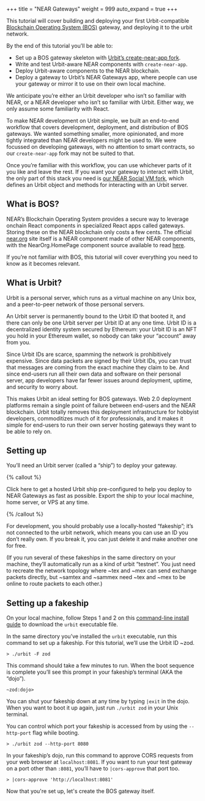 +++
title = "NEAR Gateways"
weight = 999
auto_expand = true
+++

This tutorial will cover building and deploying your first Urbit-compatible [Blockchain Operating System (BOS)](https://wiki.near.org/overview/BOS/overall-bos) gateway, and deploying it to the urbit network.

By the end of this tutorial you’ll be able to:
- Set up a BOS gateway skeleton with [Urbit’s create-near-app fork](https://github.com/urbit/create-near-app).
- Write and test Urbit-aware NEAR components with `create-near-app`.
- Deploy Urbit-aware components to the NEAR blockchain.
- Deploy a gateway to Urbit’s NEAR Gateways app, where people can use your gateway or mirror it to use on their own local machine.

We anticipate you’re either an Urbit developer who isn’t so familiar with NEAR, or a NEAR developer who isn’t so familiar with Urbit. Either way, we only assume some familiarity with React.

To make NEAR development on Urbit simple, we built an end-to-end workflow that covers development, deployment, and distribution of BOS gateways. We wanted something smaller, more opinionated, and more tightly integrated than NEAR developers might be used to. We were focussed on developing gateways, with no attention to smart contracts, so our `create-near-app` fork may not be suited to that.

Once you’re familiar with this workflow, you can use whichever parts of it you like and leave the rest. If you want your gateway to interact with Urbit, the only part of this stack you need is [our NEAR Social VM fork](https://github.com/urbit/NearSocialVM), which defines an Urbit object and methods for interacting with an Urbit server.

## What is BOS?

NEAR’s Blockchain Operating System provides a secure way to leverage onchain React components in specialized React apps called gateways. Storing these on the NEAR blockchain only costs a few cents. The official [near.org](http://near.org) site itself is a NEAR component made of other NEAR components, with the NearOrg.HomePage component source available to read [here](https://near.org/near/widget/ComponentDetailsPage?src=near/widget/NearOrg.HomePage).

If you’re not familiar with BOS, this tutorial will cover everything you need to know as it becomes relevant.

## What is Urbit?

Urbit is a personal server, which runs as a virtual machine on any Unix box, and a peer-to-peer network of those personal servers.

An Urbit server is permanently bound to the Urbit ID that booted it, and there can only be one Urbit server per Urbit ID at any one time. Urbit ID is a decentralized identity system secured by Ethereum: your Urbit ID is an NFT you hold in your Ethereum wallet, so nobody can take your “account” away from you.

Since Urbit IDs are scarce, spamming the network is prohibitively expensive. Since data packets are signed by their Urbit IDs, you can trust that messages are coming from the exact machine they claim to be. And since end-users run all their own data and software on their personal server, app developers have far fewer issues around deployment, uptime, and security to worry about.

This makes Urbit an ideal setting for BOS gateways. Web 2.0 deployment platforms remain a single point of failure between end-users and the NEAR blockchain. Urbit totally removes this deployment infrastructure for hobbyist developers, commoditizes much of it for professionals, and it makes it simple for end-users to run their own server hosting gateways they want to be able to rely on.

## Setting up

You’ll need an Urbit server (called a “ship”) to deploy your gateway.

{% callout %}

Click here to get a hosted Urbit ship pre-configured to help you deploy to NEAR Gateways as fast as possible. Export the ship to your local machine, home server, or VPS at any time.

{% /callout %}

For development, you should probably use a locally-hosted “fakeship”; it’s not connected to the urbit network, which means you can use an ID you don’t really own. If you break it, you can just delete it and make another one for free.

(If you run several of these fakeships in the same directory on your machine, they’ll automatically run as a kind of urbit “testnet”. You just need to recreate the network topology where ~tex and ~mex can send exchange packets directly, but ~samtex and ~sammex need ~tex and ~mex to be online to route packets to each other.)

## Setting up a fakeship

On your local machine, follow Steps 1 and 2 on this [command-line install guide](/manual/getting-started/self-hosted/cli) to download the `urbit` executable file.

In the same directory you’ve installed the `urbit` executable, run this command to set up a fakeship. For this tutorial, we’ll use the Urbit ID ~zod.

```
> ./urbit -F zod
```

This command should take a few minutes to run. When the boot sequence is complete you’ll see this prompt in your fakeship’s terminal (AKA the “dojo”).

```
~zod:dojo>
```

You can shut your fakeship down at any time by typing `|exit` in the dojo. When you want to boot it up again, just run `./urbit zod` in your Unix terminal.

You can control which port your fakeship is accessed from by using the `--http-port` flag while booting.

```
> ./urbit zod --http-port 8080
```

In your fakeship’s dojo, run this command to approve CORS requests from your web browser at `localhost:8081`. If you want to run your test gateway on a port other than `:8081`, you’ll have to `|cors-approve` that port too.

```
> |cors-approve 'http://localhost:8081'
```

Now that you're set up, let's create the BOS gateway itself.
